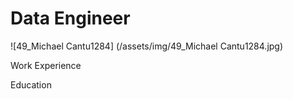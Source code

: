 # Data Engineer

![49_Michael Cantu1284] (/assets/img/49_Michael Cantu1284.jpg)

Work Experience 

Education
